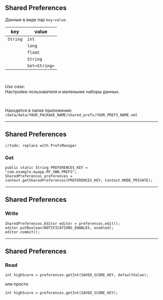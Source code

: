 ## Shared Preferences

Данные в виде пар `key`-`value`.  

|   key    |  value       |
| -------- | --------     |
|`String`  |  `int`       |
|          |  `long`      |
|          |  `float`     |
|          |  `String`    |
|          |`Set<String>` |


<br>

*Use case*:  
Настройки пользователя и маленькие наборы данных.  

<br>

Находятся в папке приложения:  
`
/data/data/YOUR_PACKAGE_NAME/shared_prefs/YOUR_PREFS_NAME.xml
`


------

## Shared Preferences

`//todo: replace with PrefsManager`

### Get

```
public static String PREFERENCES_KEY = "com.example.myapp.MY_OWN_PREFS";
SharedPreferences preferences =
context.getSharedPreferences(PREFERENCES_KEY, Context.MODE_PRIVATE);
```

------

## Shared Preferences

### Write

```
SharedPreferences.Editor editor = preferences.edit();
editor.putBoolean(NOTIFICATIONS_ENABLES, enabled);
editor.commit();
```

------

## Shared Preferences

### Read

```
int highScore = preferences.getInt(SAVED_SCORE_KEY, defaultValue);
```

или просто 

```
int highScore = preferences.getInt(SAVED_SCORE_KEY);
```